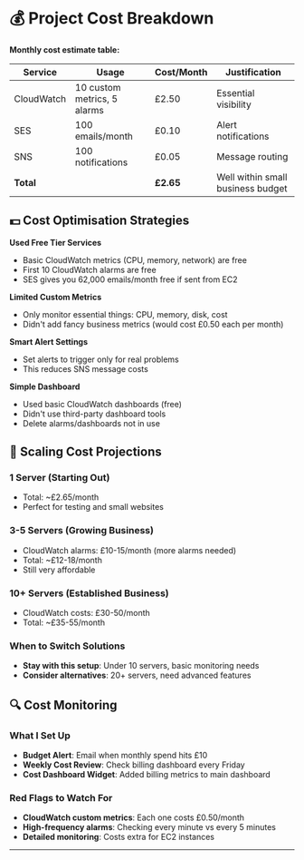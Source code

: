 # 💰 Project Cost Breakdown

**Monthly cost estimate table:**

| Service    | Usage                       | Cost/Month | Justification                     |
| ---------- | --------------------------- | ---------- | --------------------------------- |
| CloudWatch | 10 custom metrics, 5 alarms | £2.50      | Essential visibility              |
| SES        | 100 emails/month            | £0.10      | Alert notifications               |
| SNS        | 100 notifications           | £0.05      | Message routing                   |
| **Total**  |                             | **£2.65**  | Well within small business budget |

## 💵 Cost Optimisation Strategies

**Used Free Tier Services**

- Basic CloudWatch metrics (CPU, memory, network) are free
- First 10 CloudWatch alarms are free
- SES gives you 62,000 emails/month free if sent from EC2

**Limited Custom Metrics**

- Only monitor essential things: CPU, memory, disk, cost
- Didn't add fancy business metrics (would cost £0.50 each per month)

**Smart Alert Settings**

- Set alerts to trigger only for real problems
- This reduces SNS message costs

**Simple Dashboard**

- Used basic CloudWatch dashboards (free)
- Didn't use third-party dashboard tools
- Delete alarms/dashboards not in use

## 🧐 Scaling Cost Projections

### 1 Server (Starting Out)

- Total: ~£2.65/month
- Perfect for testing and small websites

### 3-5 Servers (Growing Business)

- CloudWatch alarms: £10-15/month (more alarms needed)
- Total: ~£12-18/month
- Still very affordable

### 10+ Servers (Established Business)

- CloudWatch costs: £30-50/month
- Total: ~£35-55/month

### When to Switch Solutions

- **Stay with this setup**: Under 10 servers, basic monitoring needs
- **Consider alternatives**: 20+ servers, need advanced features

## 🔍 Cost Monitoring

### What I Set Up

- **Budget Alert**: Email when monthly spend hits £10
- **Weekly Cost Review**: Check billing dashboard every Friday
- **Cost Dashboard Widget**: Added billing metrics to main dashboard

### Red Flags to Watch For

- **CloudWatch custom metrics**: Each one costs £0.50/month
- **High-frequency alarms**: Checking every minute vs every 5 minutes
- **Detailed monitoring**: Costs extra for EC2 instances

---
